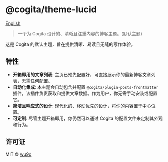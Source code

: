# @cogita/theme-lucid

[English](./README.md)

> 一个为 Cogita 设计的、清晰且注重内容的博客主题。(默认主题)

这是 Cogita 的默认主题，旨在提供清晰、易读且无缝的写作体验。

## 特性

- **开箱即用的文章列表**: 主页已预先配置好，可直接展示你的最新博客文章列表，无需任何配置。
- **自动化集成**: 本主题会自动包含并配置 `@cogita/plugin-posts-frontmatter` 插件，该插件负责获取和提供文章数据。作为用户，你无需手动安装或配置它。
- **简洁且响应式的设计**: 现代化的、移动优先的设计，将你的内容置于中心位置。
- **可定制**: 尽管主题开箱即用，你仍然可以通过 Cogita 的配置文件来定制其外观和行为。

## 许可证

MIT © [wu9o](https://github.com/wu9o)